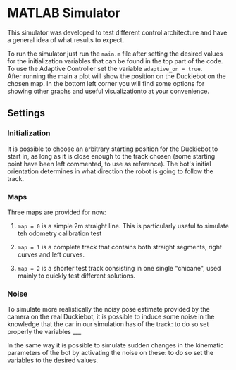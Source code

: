 # MATLAB Simulator

This simulator was developed to test different control architecture and have a general idea of what results to expect.

To run the simulator just run the `main.m` file after setting the desired values for the initialization variables that can be found in the top part of the code.
To use the Adaptive Controller set the variable `adaptive_on = true`.  
After running the main a plot will show the position on the Duckiebot on the chosen map. In the bottom left corner you will find some options for showing other graphs and useful visualizationto at your convenience.

## Settings

### Initialization 

It is possible to choose an arbitrary starting position for the Duckiebot to start in, as long as it is close enough to the track chosen (some starting point have been left commented, to use as reference).
The bot's initial orientation determines in what direction the robot is going to follow the track.

### Maps

Three maps are provided for now:

1. `map = 0` is a simple 2m straight line. This is particularly useful to simulate teh odometry calibration test

2. `map = 1` is a complete track that contains both straight segments, right curves and left curves.

3. `map = 2` is a shorter test track consisting in one single "chicane", used mainly to quickly test different solutions.

### Noise

To simulate more realistically the noisy pose estimate provided by the camera on the real Duckiebot, it is possible to induce some noise in the knowledge that the car in our simulation has of the track: to do so set properly the variables ___

In the same way it is possible to simulate sudden changes in the kinematic parameters of the bot by activating the noise on these: to do so set the variables to the desired values.


